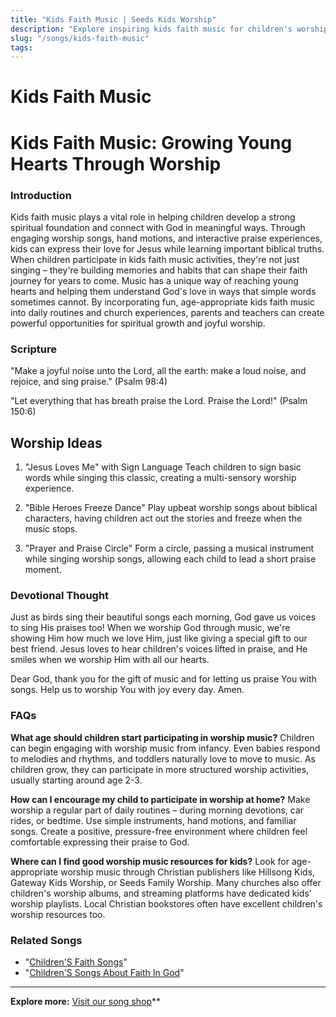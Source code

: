 ```yaml
---
title: "Kids Faith Music | Seeds Kids Worship"
description: "Explore inspiring kids faith music for children's worship and faith development. Biblical music resources for families and ministry."
slug: "/songs/kids-faith-music"
tags:
---
```


# Kids Faith Music

# Kids Faith Music: Growing Young Hearts Through Worship

### Introduction
Kids faith music plays a vital role in helping children develop a strong spiritual foundation and connect with God in meaningful ways. Through engaging worship songs, hand motions, and interactive praise experiences, kids can express their love for Jesus while learning important biblical truths. When children participate in kids faith music activities, they're not just singing – they're building memories and habits that can shape their faith journey for years to come. Music has a unique way of reaching young hearts and helping them understand God's love in ways that simple words sometimes cannot. By incorporating fun, age-appropriate kids faith music into daily routines and church experiences, parents and teachers can create powerful opportunities for spiritual growth and joyful worship.

### Scripture
"Make a joyful noise unto the Lord, all the earth: make a loud noise, and rejoice, and sing praise." (Psalm 98:4)

"Let everything that has breath praise the Lord. Praise the Lord!" (Psalm 150:6)

## Worship Ideas
1. "Jesus Loves Me" with Sign Language
Teach children to sign basic words while singing this classic, creating a multi-sensory worship experience.

2. "Bible Heroes Freeze Dance"
Play upbeat worship songs about biblical characters, having children act out the stories and freeze when the music stops.

3. "Prayer and Praise Circle"
Form a circle, passing a musical instrument while singing worship songs, allowing each child to lead a short praise moment.

### Devotional Thought
Just as birds sing their beautiful songs each morning, God gave us voices to sing His praises too! When we worship God through music, we're showing Him how much we love Him, just like giving a special gift to our best friend. Jesus loves to hear children's voices lifted in praise, and He smiles when we worship Him with all our hearts.

Dear God, thank you for the gift of music and for letting us praise You with songs. Help us to worship You with joy every day. Amen.

### FAQs

**What age should children start participating in worship music?**
Children can begin engaging with worship music from infancy. Even babies respond to melodies and rhythms, and toddlers naturally love to move to music. As children grow, they can participate in more structured worship activities, usually starting around age 2-3.

**How can I encourage my child to participate in worship at home?**
Make worship a regular part of daily routines – during morning devotions, car rides, or bedtime. Use simple instruments, hand motions, and familiar songs. Create a positive, pressure-free environment where children feel comfortable expressing their praise to God.

**Where can I find good worship music resources for kids?**
Look for age-appropriate worship music through Christian publishers like Hillsong Kids, Gateway Kids Worship, or Seeds Family Worship. Many churches also offer children's worship albums, and streaming platforms have dedicated kids' worship playlists. Local Christian bookstores often have excellent children's worship resources too.

### Related Songs

- "[Children'S Faith Songs](/songs/children-s-faith-songs/)"
- "[Children'S Songs About Faith In God](/songs/children-s-songs-about-faith-in-god/)"

---

**Explore more:** [Visit our song shop](https://seedskidsworship.com/shop)**

<!-- Schema Markup -->
<script type="application/ld+json">
{
  "@context": "https://schema.org",
  "@type": "MusicRecording",
  "name": "Kids Faith Music",
  "byArtist": {
    "@type": "MusicGroup",
    "name": "Seeds Kids Worship"
  },
  "isFamilyFriendly": true,
  "url": "https://seedskidsworship.com/songs/kids-faith-music/"
}
</script>